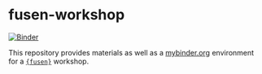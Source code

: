 
<!-- README.md is generated from README.Rmd. Please edit that file -->

# fusen-workshop

<!-- badges: start -->

[![Binder](https://mybinder.org/badge_logo.svg)](https://mybinder.org/v2/gh/ALanguillaume/fusen-workshop/HEAD)
<!-- badges: end -->

This repository provides materials as well as a
[mybinder.org](https://mybinder.org/) environment for a
[`{fusen}`](https://thinkr-open.github.io/fusen/) workshop.
